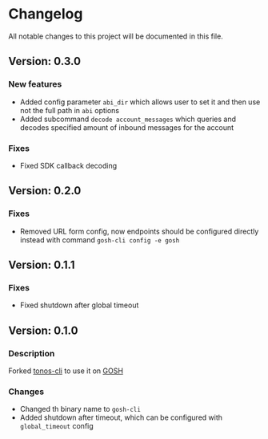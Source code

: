 # Changelog

All notable changes to this project will be documented in this file.

## Version: 0.3.0

### New features
 - Added config parameter `abi_dir` which allows user to set it and then use not the full path in `abi` options
 - Added subcommand `decode account_messages` which queries and decodes specified amount of inbound messages for the account

### Fixes
 - Fixed SDK callback decoding

## Version: 0.2.0

### Fixes
 - Removed URL form config, now endpoints should be configured directly instead with command `gosh-cli config -e gosh`

## Version: 0.1.1

### Fixes
 - Fixed shutdown after global timeout

## Version: 0.1.0

### Description
Forked [tonos-cli](https://github.com/tonlabs/tonos-cli) to use it on [GOSH](https://app.gosh.sh/)

### Changes
 - Changed th binary name to `gosh-cli`
 - Added shutdown after timeout, which can be configured with `global_timeout` config